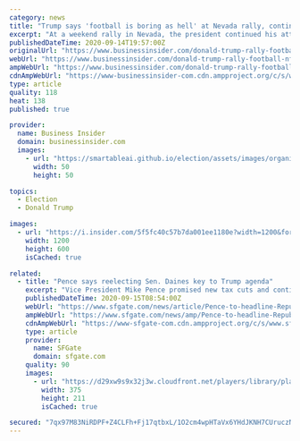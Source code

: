 ```yaml
---
category: news
title: "Trump says 'football is boring as hell' at Nevada rally, continuing his grievance against racial injustice protests"
excerpt: "At a weekend rally in Nevada, the president continued his attacks on NFL players who protest racial injustice and police brutality on the field."
publishedDateTime: 2020-09-14T19:57:00Z
originalUrl: "https://www.businessinsider.com/donald-trump-rally-football-nfl-racial-injustice-police-brutality-nevada-2020-9"
webUrl: "https://www.businessinsider.com/donald-trump-rally-football-nfl-racial-injustice-police-brutality-nevada-2020-9"
ampWebUrl: "https://www.businessinsider.com/donald-trump-rally-football-nfl-racial-injustice-police-brutality-nevada-2020-9?amp"
cdnAmpWebUrl: "https://www-businessinsider-com.cdn.ampproject.org/c/s/www.businessinsider.com/donald-trump-rally-football-nfl-racial-injustice-police-brutality-nevada-2020-9?amp"
type: article
quality: 118
heat: 138
published: true

provider:
  name: Business Insider
  domain: businessinsider.com
  images:
    - url: "https://smartableai.github.io/election/assets/images/organizations/businessinsider.com-50x50.jpg"
      width: 50
      height: 50

topics:
  - Election
  - Donald Trump

images:
  - url: "https://i.insider.com/5f5fc40c57b7da001ee1180e?width=1200&format=jpeg"
    width: 1200
    height: 600
    isCached: true

related:
  - title: "Pence says reelecting Sen. Daines key to Trump agenda"
    excerpt: "Vice President Mike Pence promised new tax cuts and continued crackdowns on the violent protests occurring elsewhere in the U.S. as he urged Montana voters on Monday to expand Republicans' growing dominance in the state."
    publishedDateTime: 2020-09-15T08:54:00Z
    webUrl: "https://www.sfgate.com/news/article/Pence-to-headline-Republican-campaign-rally-in-15565059.php"
    ampWebUrl: "https://www.sfgate.com/news/amp/Pence-to-headline-Republican-campaign-rally-in-15565059.php"
    cdnAmpWebUrl: "https://www-sfgate-com.cdn.ampproject.org/c/s/www.sfgate.com/news/amp/Pence-to-headline-Republican-campaign-rally-in-15565059.php"
    type: article
    provider:
      name: SFGate
      domain: sfgate.com
    quality: 90
    images:
      - url: "https://d29xw9s9x32j3w.cloudfront.net/players/library/placeholder.png"
        width: 375
        height: 211
        isCached: true

secured: "7qx97M83NiRDPF+Z4CLFh+Fj17qtbxL/1O2cm4wpHTaVx6YHdJKNH7CUruczNZk1MYdS28az2EOO1cWdJLtgT3kmd3OceSnVv+BfXN5BPAIJMnIQD7CNW7L7Yam/0XYzfORco+Rzy7ziS9O+hp76UVNclEAIuYp+Me1+EjFBoLObthApqscMcmpHi9ogrEIlpHhP4Gkyns7D4aL5AOtmWMksmVRrGHLRGxHntQOUCfY5MVbuBEt31Hwy0JiRPm23OFcCpzQ1OzX/XzdtVOqJ73CtSsBdUPxK7e3hAVKrD1YdIkJYUvQK2EyvfkvmCvjIgo1h7yFnLsj7/bfM2m7+apSiBBPrJE1EoBMWqFfqhcs=;YBOu19qNClnrd/FVRAOCVA=="
---
```


